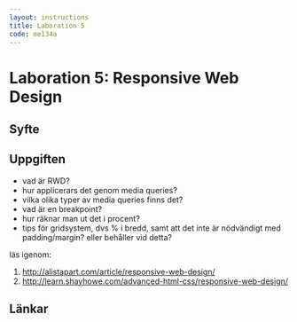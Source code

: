 ```yaml
---
layout: instructions
title: Laboration 5
code: me134a
---
```


# Laboration 5: Responsive Web Design

## Syfte


## Uppgiften

- vad är RWD?
- hur applicerars det genom media queries?
- vilka olika typer av media queries finns det?
- vad är en breakpoint?
- hur räknar man ut det i procent?
- tips för gridsystem, dvs % i bredd, samt att det inte är nödvändigt med padding/margin? eller behåller vid detta?

läs igenom:

1. http://alistapart.com/article/responsive-web-design/
2. http://learn.shayhowe.com/advanced-html-css/responsive-web-design/


## Länkar


